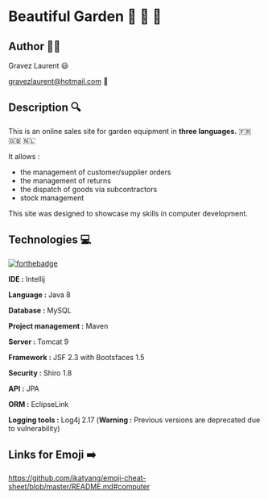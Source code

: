 # Beautiful Garden :herb: :deciduous_tree: :sunflower:

## Author :man_technologist:

Gravez Laurent :smiley:

gravezlaurent@hotmail.com :email:

## Description :mag:

This is an online sales site for garden equipment in **three languages.** :fr: :uk: :netherlands:
 
It allows : 

- the management of customer/supplier orders 
- the management of returns
- the dispatch of goods via subcontractors
- stock management

This site was designed to showcase my skills in computer development.

## Technologies :computer: 

[![forthebadge](https://forthebadge.com/images/badges/built-with-love.svg)](https://forthebadge.com)

**IDE :** Intellij

**Language :** Java 8

**Database :** MySQL

**Project management :** Maven 

**Server :** Tomcat 9

**Framework :** JSF 2.3 with Bootsfaces 1.5

**Security :** Shiro 1.8

**API :** JPA

**ORM :** EclipseLink

**Logging tools :** Log4j 2.17 (**Warning :** Previous versions are deprecated due to vulnerability) 

## Links for Emoji 	:arrow_right:

https://github.com/ikatyang/emoji-cheat-sheet/blob/master/README.md#computer

